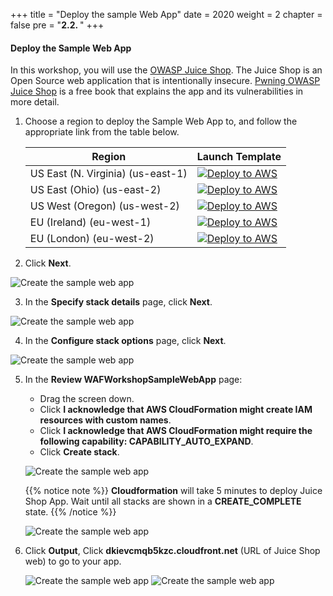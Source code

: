+++
title = "Deploy the sample Web App"
date = 2020
weight = 2
chapter = false
pre = "<b>2.2. </b>"
+++

#### Deploy the Sample Web App

In this workshop, you will use the [OWASP Juice Shop](https://owasp.org/www-project-juice-shop/). The Juice Shop is an Open Source web application that is intentionally insecure. [Pwning OWASP Juice Shop](https://pwning.owasp-juice.shop/) is a free book that explains the app and its vulnerabilities in more detail.

1. Choose a region to deploy the Sample Web App to, and follow the appropriate link from the table below.

   | Region | Launch Template |
   | ------ | --------------- |
   | US East (N. Virginia) (us-east-1) | [![Deploy to AWS](/images/deploytoaws.png?width=10pc)](https://console.aws.amazon.com/cloudformation/home?region=us-east-1#/stacks/new?stackName=WAFWorkshopSampleWebApp&templateURL=https%3a%2f%2faws-waf-workshop-v2-us-east-1.s3.us-east-1.amazonaws.com%2faws-waf-v2-workshop%2flatest%2fmain.template) |
   | US East (Ohio) (us-east-2) | [![Deploy to AWS](/images/deploytoaws.png?width=10pc)](https://console.aws.amazon.com/cloudformation/home?region=us-east-2#/stacks/new?stackName=WAFWorkshopSampleWebApp&templateURL=https%3a%2f%2faws-waf-workshop-v2-us-east-2.s3.us-east-2.amazonaws.com%2faws-waf-v2-workshop%2flatest%2fmain.template) |
   | US West (Oregon) (us-west-2) | [![Deploy to AWS](/images/deploytoaws.png?width=10pc)](https://console.aws.amazon.com/cloudformation/home?region=us-west-2#/stacks/new?stackName=WAFWorkshopSampleWebApp&templateURL=https%3a%2f%2faws-waf-workshop-v2-us-west-2.s3.us-west-2.amazonaws.com%2faws-waf-v2-workshop%2flatest%2fmain.template) |
   | EU (Ireland) (eu-west-1) | [![Deploy to AWS](/images/deploytoaws.png?width=10pc)](https://console.aws.amazon.com/cloudformation/home?region=eu-west-1#/stacks/new?stackName=WAFWorkshopSampleWebApp&templateURL=https%3a%2f%2faws-waf-workshop-v2-eu-west-1.s3.eu-west-1.amazonaws.com%2faws-waf-v2-workshop%2flatest%2fmain.template) |
   | EU (London) (eu-west-2) | [![Deploy to AWS](/images/deploytoaws.png?width=10pc)](https://console.aws.amazon.com/cloudformation/home?region=eu-west-2#/stacks/new?stackName=WAFWorkshopSampleWebApp&templateURL=https%3a%2f%2faws-waf-workshop-v2-eu-west-2.s3.eu-west-2.amazonaws.com%2faws-waf-v2-workshop%2flatest%2fmain.template) |

2. Click **Next**.

![Create the sample web app](/images/2-prepare/2.2-createthesamplewebapp/createthesamplewebapp-001.png?featherlight=false&width=90pc)

3. In the **Specify stack details** page, click **Next**.

![Create the sample web app](/images/2-prepare/2.2-createthesamplewebapp/createthesamplewebapp-002.png?featherlight=false&width=90pc)

4. In the **Configure stack options** page, click **Next**.

![Create the sample web app](/images/2-prepare/2.2-createthesamplewebapp/createthesamplewebapp-003.png?featherlight=false&width=90pc)

5. In the **Review WAFWorkshopSampleWebApp** page:

   - Drag the screen down.
   - Click **I acknowledge that AWS CloudFormation might create IAM resources with custom names**.
   - Click **I acknowledge that AWS CloudFormation might require the following capability: CAPABILITY_AUTO_EXPAND**.
   - Click **Create stack**.

   ![Create the sample web app](/images/2-prepare/2.2-createthesamplewebapp/createthesamplewebapp-004.png?featherlight=false&width=90pc)

   {{% notice note %}}
   **Cloudformation** will take 5 minutes to deploy Juice Shop App. Wait until all stacks are shown in a **CREATE_COMPLETE** state.
   {{% /notice %}}

   ![Create the sample web app](/images/2-prepare/2.2-createthesamplewebapp/createthesamplewebapp-005.png?featherlight=false&width=90pc)

6. Click **Output**, Click **dkievcmqb5kzc.cloudfront.net** (URL of Juice Shop web) to go to your app.

   ![Create the sample web app](/images/2-prepare/2.2-createthesamplewebapp/createthesamplewebapp-006.png?featherlight=false&width=90pc)
   ![Create the sample web app](/images/2-prepare/2.2-createthesamplewebapp/createthesamplewebapp-007.png?featherlight=false&width=90pc)
